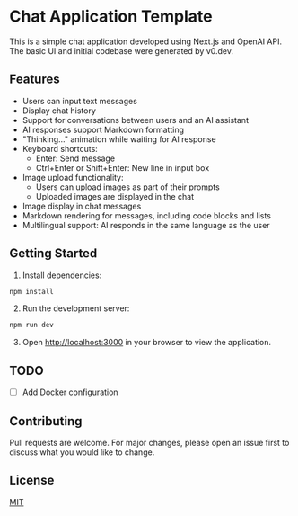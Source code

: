 # Chat Application Template

This is a simple chat application developed using Next.js and OpenAI API. The basic UI and initial codebase were generated by v0.dev.

## Features

- Users can input text messages
- Display chat history
- Support for conversations between users and an AI assistant
- AI responses support Markdown formatting
- "Thinking..." animation while waiting for AI response
- Keyboard shortcuts:
  - Enter: Send message
  - Ctrl+Enter or Shift+Enter: New line in input box
- Image upload functionality:
  - Users can upload images as part of their prompts
  - Uploaded images are displayed in the chat
- Image display in chat messages
- Markdown rendering for messages, including code blocks and lists
- Multilingual support: AI responds in the same language as the user

## Getting Started

1. Install dependencies:
```bash
npm install
```

2. Run the development server:
```bash
npm run dev
```

3. Open [http://localhost:3000](http://localhost:3000) in your browser to view the application.



## TODO

- [ ] Add Docker configuration


## Contributing

Pull requests are welcome. For major changes, please open an issue first to discuss what you would like to change.

## License

[MIT](https://choosealicense.com/licenses/mit/)


